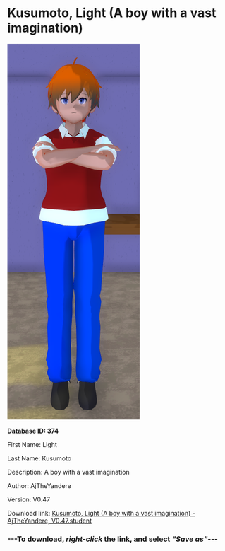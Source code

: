 # Kusumoto, Light (A boy with a vast imagination)

<img src="https://raw.githubusercontent.com/Arbiter1223/Daigaku-Gurashi-Custom-Students/master/Students/Files/Kusumoto%2C%20Light%20(A%20boy%20with%20a%20vast%20imagination).png" title="Kusumoto, Light (A boy with a vast imagination) - AjTheYandere, V0.47">

**Database ID: 374**

First Name: Light

Last Name: Kusumoto

Description: A boy with a vast imagination

Author: AjTheYandere

Version: V0.47

Download link: <a href="https://raw.githubusercontent.com/Arbiter1223/Daigaku-Gurashi-Custom-Students/master/Students/Files/Kusumoto%2C%20Light%20(A%20boy%20with%20a%20vast%20imagination)%20-%20AjTheYandere%2C%20V0.47.student">Kusumoto, Light (A boy with a vast imagination) - AjTheYandere, V0.47.student</a>

### ---**To download, _right-click_ the link, and select _"Save as"_**---
